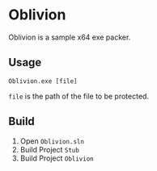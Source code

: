 # Oblivion

Oblivion is a sample x64 exe packer.

## Usage

`Oblivion.exe [file]`

`file` is the path of the file to be protected.

## Build

1. Open `Oblivion.sln`
2. Build Project `Stub`
3. Build Project `Oblivion`
